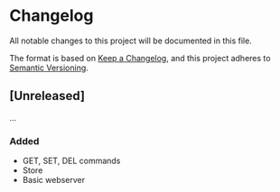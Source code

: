 # Changelog

All notable changes to this project will be documented in this file.

The format is based on [Keep a Changelog](https://keepachangelog.com/en/1.1.0/),
and this project adheres to [Semantic Versioning](https://semver.org/spec/v2.0.0.html).

## [Unreleased]

...

[0.0.1]: https://github.com/pilosus/goradieschen/releases/tag/v0.0.1

### Added
 
- GET, SET, DEL commands
- Store
- Basic webserver
